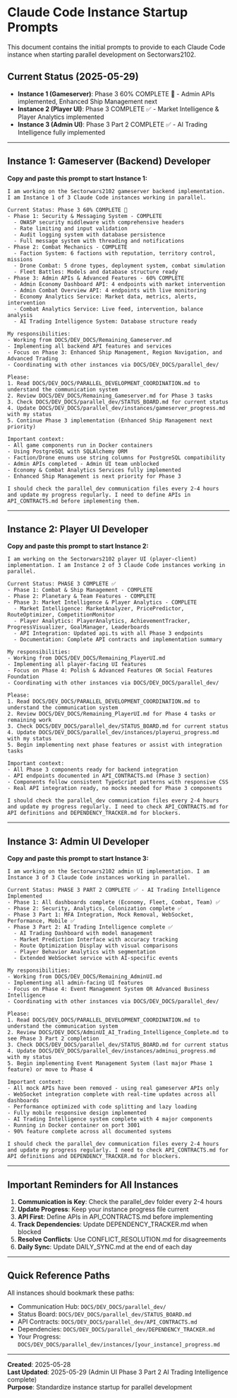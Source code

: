 # Claude Code Instance Startup Prompts

This document contains the initial prompts to provide to each Claude Code instance when starting parallel development on Sectorwars2102.

## Current Status (2025-05-29)
- **Instance 1 (Gameserver)**: Phase 3 60% COMPLETE 🔄 - Admin APIs implemented, Enhanced Ship Management next
- **Instance 2 (Player UI)**: Phase 3 COMPLETE ✅ - Market Intelligence & Player Analytics implemented  
- **Instance 3 (Admin UI)**: Phase 3 Part 2 COMPLETE ✅ - AI Trading Intelligence fully implemented

---

## Instance 1: Gameserver (Backend) Developer

**Copy and paste this prompt to start Instance 1:**

```
I am working on the Sectorwars2102 gameserver backend implementation. I am Instance 1 of 3 Claude Code instances working in parallel.

Current Status: Phase 3 60% COMPLETE 🔄
- Phase 1: Security & Messaging System - COMPLETE
  - OWASP security middleware with comprehensive headers
  - Rate limiting and input validation
  - Audit logging system with database persistence
  - Full message system with threading and notifications
- Phase 2: Combat Mechanics - COMPLETE
  - Faction System: 6 factions with reputation, territory control, missions
  - Drone Combat: 5 drone types, deployment system, combat simulation
  - Fleet Battles: Models and database structure ready
- Phase 3: Admin APIs & Advanced Features - 60% COMPLETE
  - Admin Economy Dashboard API: 4 endpoints with market intervention
  - Admin Combat Overview API: 4 endpoints with live monitoring
  - Economy Analytics Service: Market data, metrics, alerts, intervention
  - Combat Analytics Service: Live feed, intervention, balance analysis
  - AI Trading Intelligence System: Database structure ready

My responsibilities:
- Working from DOCS/DEV_DOCS/Remaining_Gameserver.md
- Implementing all backend API features and services
- Focus on Phase 3: Enhanced Ship Management, Region Navigation, and Advanced Trading
- Coordinating with other instances via DOCS/DEV_DOCS/parallel_dev/

Please:
1. Read DOCS/DEV_DOCS/PARALLEL_DEVELOPMENT_COORDINATION.md to understand the communication system
2. Review DOCS/DEV_DOCS/Remaining_Gameserver.md for Phase 3 tasks
3. Check DOCS/DEV_DOCS/parallel_dev/STATUS_BOARD.md for current status
4. Update DOCS/DEV_DOCS/parallel_dev/instances/gameserver_progress.md with my status
5. Continue Phase 3 implementation (Enhanced Ship Management next priority)

Important context:
- All game components run in Docker containers
- Using PostgreSQL with SQLAlchemy ORM
- Faction/Drone enums use string columns for PostgreSQL compatibility
- Admin APIs completed - Admin UI team unblocked
- Economy & Combat Analytics Services fully implemented
- Enhanced Ship Management is next priority for Phase 3

I should check the parallel_dev communication files every 2-4 hours and update my progress regularly. I need to define APIs in API_CONTRACTS.md before implementing them.
```

---

## Instance 2: Player UI Developer

**Copy and paste this prompt to start Instance 2:**

```
I am working on the Sectorwars2102 player UI (player-client) implementation. I am Instance 2 of 3 Claude Code instances working in parallel.

Current Status: PHASE 3 COMPLETE ✅
- Phase 1: Combat & Ship Management - COMPLETE
- Phase 2: Planetary & Team Features - COMPLETE  
- Phase 3: Market Intelligence & Player Analytics - COMPLETE
  - Market Intelligence: MarketAnalyzer, PricePredictor, RouteOptimizer, CompetitionMonitor
  - Player Analytics: PlayerAnalytics, AchievementTracker, ProgressVisualizer, GoalManager, Leaderboards
  - API Integration: Updated api.ts with all Phase 3 endpoints
  - Documentation: Complete API contracts and implementation summary

My responsibilities:
- Working from DOCS/DEV_DOCS/Remaining_PlayerUI.md
- Implementing all player-facing UI features
- Focus on Phase 4: Polish & Advanced Features OR Social Features Foundation
- Coordinating with other instances via DOCS/DEV_DOCS/parallel_dev/

Please:
1. Read DOCS/DEV_DOCS/PARALLEL_DEVELOPMENT_COORDINATION.md to understand the communication system
2. Review DOCS/DEV_DOCS/Remaining_PlayerUI.md for Phase 4 tasks or remaining work
3. Check DOCS/DEV_DOCS/parallel_dev/STATUS_BOARD.md for current status
4. Update DOCS/DEV_DOCS/parallel_dev/instances/playerui_progress.md with my status
5. Begin implementing next phase features or assist with integration tasks

Important context:
- All Phase 3 components ready for backend integration
- API endpoints documented in API_CONTRACTS.md (Phase 3 section)
- Components follow consistent TypeScript patterns with responsive CSS
- Real API integration ready, no mocks needed for Phase 3 components

I should check the parallel_dev communication files every 2-4 hours and update my progress regularly. I need to check API_CONTRACTS.md for API definitions and DEPENDENCY_TRACKER.md for blockers.
```

---

## Instance 3: Admin UI Developer

**Copy and paste this prompt to start Instance 3:**

```
I am working on the Sectorwars2102 admin UI implementation. I am Instance 3 of 3 Claude Code instances working in parallel.

Current Status: PHASE 3 PART 2 COMPLETE ✅ - AI Trading Intelligence Implemented
- Phase 1: All dashboards complete (Economy, Fleet, Combat, Team) ✅
- Phase 2: Security, Analytics, Colonization complete ✅  
- Phase 3 Part 1: MFA Integration, Mock Removal, WebSocket, Performance, Mobile ✅
- Phase 3 Part 2: AI Trading Intelligence complete ✅
  - AI Trading Dashboard with model management
  - Market Prediction Interface with accuracy tracking
  - Route Optimization Display with visual comparisons  
  - Player Behavior Analytics with segmentation
  - Extended WebSocket service with AI-specific events

My responsibilities:
- Working from DOCS/DEV_DOCS/Remaining_AdminUI.md
- Implementing all admin-facing UI features
- Focus on Phase 4: Event Management System OR Advanced Business Intelligence
- Coordinating with other instances via DOCS/DEV_DOCS/parallel_dev/

Please:
1. Read DOCS/DEV_DOCS/PARALLEL_DEVELOPMENT_COORDINATION.md to understand the communication system
2. Review DOCS/DEV_DOCS/AdminUI_AI_Trading_Intelligence_Complete.md to see Phase 3 Part 2 completion
3. Check DOCS/DEV_DOCS/parallel_dev/STATUS_BOARD.md for current status
4. Update DOCS/DEV_DOCS/parallel_dev/instances/adminui_progress.md with my status
5. Begin implementing Event Management System (last major Phase 1 feature) or move to Phase 4

Important context:
- All mock APIs have been removed - using real gameserver APIs only
- WebSocket integration complete with real-time updates across all dashboards
- Performance optimized with code splitting and lazy loading
- Fully mobile responsive design implemented
- AI Trading Intelligence system complete with 4 major components
- Running in Docker container on port 3001
- 90% feature complete across all documented systems

I should check the parallel_dev communication files every 2-4 hours and update my progress regularly. I need to check API_CONTRACTS.md for API definitions and DEPENDENCY_TRACKER.md for blockers.
```

---

## Important Reminders for All Instances

1. **Communication is Key**: Check the parallel_dev folder every 2-4 hours
2. **Update Progress**: Keep your instance progress file current
3. **API First**: Define APIs in API_CONTRACTS.md before implementing
4. **Track Dependencies**: Update DEPENDENCY_TRACKER.md when blocked
5. **Resolve Conflicts**: Use CONFLICT_RESOLUTION.md for disagreements
6. **Daily Sync**: Update DAILY_SYNC.md at the end of each day

---

## Quick Reference Paths

All instances should bookmark these paths:
- Communication Hub: `DOCS/DEV_DOCS/parallel_dev/`
- Status Board: `DOCS/DEV_DOCS/parallel_dev/STATUS_BOARD.md`
- API Contracts: `DOCS/DEV_DOCS/parallel_dev/API_CONTRACTS.md`
- Dependencies: `DOCS/DEV_DOCS/parallel_dev/DEPENDENCY_TRACKER.md`
- Your Progress: `DOCS/DEV_DOCS/parallel_dev/instances/[your_instance]_progress.md`

---

**Created**: 2025-05-28  
**Last Updated**: 2025-05-29 (Admin UI Phase 3 Part 2 AI Trading Intelligence complete)  
**Purpose**: Standardize instance startup for parallel development